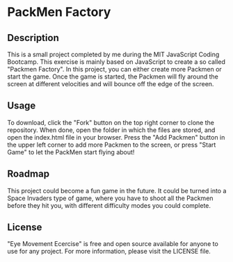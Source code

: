 # PackMen Factory


## Description

This is a small project completed by me during the MIT JavaScript Coding Bootcamp. This exercise is mainly based on JavaScript to create a so called "Packmen Factory". In this project, you can either create more Packmen or start the game. Once the game is started, the Packmen will fly around the screen at different velocities and will bounce off the edge of the screen. 

## Usage

To download, click the "Fork" button on the top right corner to clone the repository. When done, open the folder in which the files are stored, and open the index.html file in your browser. Press the "Add Packmen" button in the upper left corner to add more Packmen to the screen, or press "Start Game" to let the PackMen start flying about!

## Roadmap

This project could become a fun game in the future. It could be turned into a Space Invaders type of game, where you have to shoot all the Packmen before they hit you, with different difficulty modes you could complete. 

## License

"Eye Movement Ecercise" is free and open source available for anyone to use for any project. For more information, please visit the LICENSE file. 
